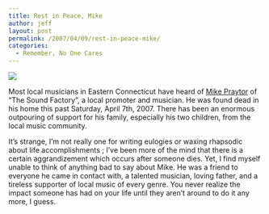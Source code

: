 ```yaml
---
title: Rest in Peace, Mike
author: jeff
layout: post
permalink: /2007/04/09/rest-in-peace-mike/
categories:
  - Remember, No One Cares
---
```


![][1]

Most local musicians in Eastern Connecticut have heard of [Mike Praytor][2] of “The Sound Factory”, a local promoter and musician. He was found dead in his home this past Saturday, April 7th, 2007. There has been an enormous outpouring of support for his family, especially his two children, from the local music community.

 [1]: http://evokeband.googlepages.com/ripmike.jpg
 [2]: http://www.myspace.com/mikepraytor

It’s strange, I’m not really one for writing eulogies or waxing rhapsodic about life accomplishments ; I’ve been more of the mind that there is a certain aggrandizement which occurs after someone dies. Yet, I find myself unable to think of anything bad to say about Mike. He was a friend to everyone he came in contact with, a talented musician, loving father, and a tireless supporter of local music of every genre. You never realize the impact someone has had on your life until they aren’t around to do it any more, I guess.
